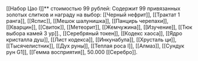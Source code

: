 [[Набор Цао I]]** стоимостью 99 рублей: Содержит 99 привязанных золотых слитков и награду на выбор: [[Черный нефрит]], [[Трактат 1 ранга]], [[Яспис]], [[Мешок шалунишка]], [[Панцирь черепахи]], [[Кварцин]], [[Свиток]], [[Метеорит]], [[Жемчужина]], [[Изучение]], [[Тюк выбора камей 3 ур]]., [[Серебряный токен]], [[Кодекс хаоса]], [[Ядро кристалла душ]], [[Лист кодекса]], [[Инкунабула]], [[Хрусталь ци]], [[Тысячелистник]], [[Дух руны]], [[Теплая роса I]], [[Алмаз]], [[Сундук рун G1]], [[Гемма восприятия]], 50.000 [[Серебро]].  